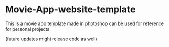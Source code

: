 # Movie-App-website-template
This is a movie app template made in photoshop can be used for reference for personal projects 


(future updates might release code as well)
